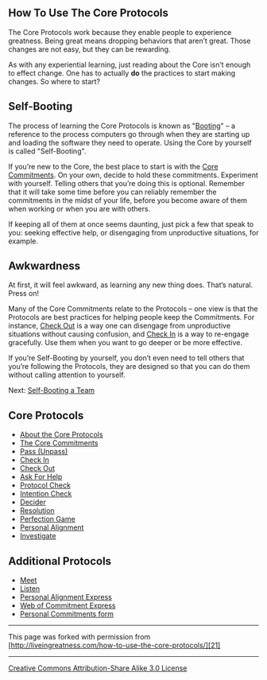 

## How To Use The Core Protocols

The Core Protocols work because they enable people to experience greatness. 
Being great means dropping behaviors that aren’t great. Those changes are not 
easy, but they can be rewarding.

As with any experiential learning, just reading about the Core isn’t enough 
to effect change. One has to actually **do** the practices to start making 
changes. So where to start?

## Self-Booting

The process of learning the Core Protocols is known as "[Booting][1]" – a reference 
to the process computers go through when they are starting up and loading the 
software they need to operate. Using the Core by yourself is called "Self-Booting". 

If you’re new to the Core, the best place to start is with the [Core Commitments][2]. 
On your own, decide to hold these commitments. Experiment with yourself. Telling 
others that you’re doing this is optional. Remember that it will take some 
time before you can reliably remember the commitments in the midst of your 
life, before you become aware of them when working or when you are with others. 

If keeping all of them at once seems daunting, just pick a few that speak to 
you: seeking effective help, or disengaging from unproductive situations, for 
example.

## Awkwardness

At first, it will feel awkward, as learning any new thing does. That’s natural. 
Press on!

Many of the Core Commitments relate to the Protocols – one view is that the 
Protocols are best practices for helping people keep the Commitments. For instance, 
[Check Out][3] is a way one can disengage from unproductive situations without 
causing confusion, and [Check In][4] is a way to re-engage gracefully. Use 
them when you want to go deeper or be more effective.

If you’re Self-Booting by yourself, you don’t even need to tell others that 
you’re following the Protocols, they are designed so that you can do them without 
calling attention to yourself.

Next: [Self-Booting a Team][5]

## Core Protocols

* [About the Core Protocols][6]
* [The Core Commitments][2]
* [Pass (Unpass)][7]
* [Check In][4]
* [Check Out][3]
* [Ask For Help][8]
* [Protocol Check][9]
* [Intention Check][10]
* [Decider][11]
* [Resolution][12]
* [Perfection Game][13]
* [Personal Alignment][14]
* [Investigate][15]

## Additional Protocols

* [Meet][16]
* [Listen][17]
* [Personal Alignment Express][18]
* [Web of Commitment Express][19]
* [Personal Commitments form][20]

----

This page was forked with permission from [http://liveingreatness.com/how-to-use-the-core-protocols/][21]

----

[Creative Commons Attribution-Share Alike 3.0 License][22]

[1]: http://en.wikipedia.org/wiki/Booting
[2]: http://liveingreatness.com/core-protocols/the-core-commitments/
[3]: http://liveingreatness.com/core-protocols/check-out/
[4]: http://liveingreatness.com/core-protocols/check-in/
[5]: http://liveingreatness.com/core-protocols-and-your-team/
[6]: http://liveingreatness.com/core-protocols/
[7]: http://liveingreatness.com/core-protocols/pass-unpass/
[8]: http://liveingreatness.com/core-protocols/ask-for-help/
[9]: http://liveingreatness.com/core-protocols/protocol-check/
[10]: http://liveingreatness.com/core-protocols/intention-check/
[11]: http://liveingreatness.com/core-protocols/decider/
[12]: http://liveingreatness.com/core-protocols/resolution/
[13]: http://liveingreatness.com/core-protocols/perfection-game/
[14]: http://liveingreatness.com/core-protocols/personal-alignment/
[15]: http://liveingreatness.com/core-protocols/investigate/
[16]: http://liveingreatness.com/additional-protocols/meet/
[17]: http://liveingreatness.com/additional-protocols/listen/
[18]: http://liveingreatness.com/additional-protocols/personal-alignment-express/
[19]: http://liveingreatness.com/additional-protocols/web-of-commitment-express/
[20]: http://liveingreatness.com/additional-protocols/personal-commitments-form/
[21]: http://liveingreatness.com/how-to-use-the-core-protocols/
[22]: http://creativecommons.org/licenses/by-sa/3.0/us/